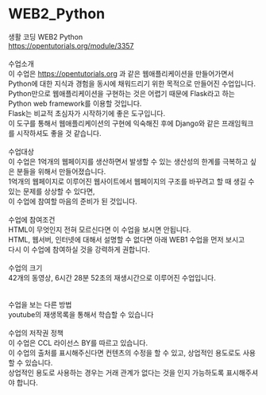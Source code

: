 # WEB2_Python

생활 코딩 WEB2 Python<br/>
https://opentutorials.org/module/3357<br/>
<br/>
수업소개<br/>
이 수업은 https://opentutorials.org 과 같은 웹애플리케이션을 만들어가면서<br/>
Python에 대한 지식과 경험을 동시에 채워드리기 위한 목적으로 만들어진 수업입니다.<br/>
Python만으로 웹애플리케이션을 구현하는 것은 어렵기 때문에 Flask라고 하는 Python web framework를 이용할 것입니다.<br/>
Flask는 비교적 초심자가 시작하기에 좋은 도구입니다.<br/>
이 도구를 통해서 웹애플리케이션의 구현에 익숙해진 후에 Django와 같은 프래임웍크를 시작하셔도 좋을 것 같습니다.<br/>
<br/>
수업대상<br/>
이 수업은 1억개의 웹페이지를 생산하면서 발생할 수 있는 생산성의 한계를 극복하고 싶은 분들을 위해서 만들어졌습니다.<br/>
1억개의 웹페이지로 이루어진 웹사이트에서 웹페이지의 구조를 바꾸려고 할 때 생길 수 있는 문제를 상상할 수 있다면,<br/>
이 수업에 참여할 마음의 준비가 된 것입니다.<br/>
<br/>
수업에 참여조건<br/>
HTML이 무엇인지 전혀 모르신다면 이 수업을 보시면 안됩니다.<br/>
HTML, 웹서버, 인터넷에 대해서 설명할 수 없다면 아래 WEB1 수업을 먼저 보시고<br/>
다시 이 수업에 참여하실 것을 강력하게 권합니다.  <br/>
<br/>
수업의 크기<br/>
42개의 동영상, 6시간 28분 52초의 재생시간으로 이루어진 수업입니다.<br/>
<br/>
<br/>
수업을 보는 다른 방법<br/>
youtube의 재생목록을 통해서 학습할 수 있습니다<br/>
<br/>
수업의 저작권 정책<br/>
이 수업은 CCL 라이선스 BY를 따르고 있습니다.<br/>
이 수업의 출처를 표시해주신다면 컨텐츠의 수정을 할 수 있고, 상업적인 용도로도 사용할 수 있습니다.<br/>
상업적인 용도로 사용하는 경우는 거래 관계가 없다는 것을 인지 가능하도록 표시해주셔야 합니다. <br/>
